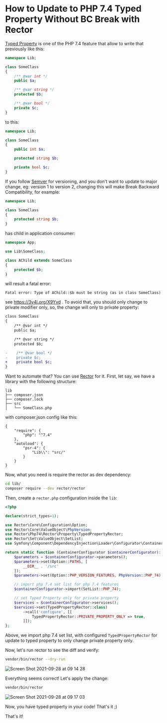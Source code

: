 How to Update to PHP 7.4 Typed Property Without BC Break with Rector
====================================================================

[Typed Property](https://wiki.php.net/rfc/typed_properties_v2) is one of the PHP 7.4 feature that allow to write that previously like this:

```php
namespace Lib;

class SomeClass
{
    /** @var int */
    public $a;

    /** @var string */
    protected $b;

    /** @var bool */
    private $c;
}
```

to this:

```php
namespace Lib;

class SomeClass
{
    public int $a;

    protected string $b;

    private bool $c;
}
```

If you follow [Semver](https://semver.org) for versioning, and you don't want to update to major change, eg: version 1 to version 2, changing this will make Break Backward Compatibility, for example:

```php
namespace Lib;

class SomeClass
{
    protected string $b;
}
```

has child in application consumer:

```php
namespace App;

use Lib\SomeClass;

class AChild extends SomeClass
{
    protected $b;
}
```

will result a fatal error:

```
Fatal error: Type of AChild::$b must be string (as in class SomeClass)
```

see https://3v4l.org/X9Yvd . To avoid that, you should only change to private modifier only, so, the change will only to private property:

```diff
class SomeClass
{
    /** @var int */
    public $a;

    /** @var string */
    protected $b;

-    /** @var bool */
-    private $c;
+    private bool $c;
}
```

Want to automate that? You can use [Rector](https://github.com/rectorphp/rector) for it. First, let say, we have a library with the following structure:

```
lib
├── composer.json
├── composer.lock
├── src
│   └── SomeClass.php
```

with composer.json config like this:

```
{
    "require": {
        "php": "^7.4"
    },
    "autoload": {
        "psr-4": {
            "Lib\\": "src/"
        }
    }
}

```

Now, what you need is require the rector as dev dependency:

```bash
cd lib/
composer require --dev rector/rector
```

Then, create a `rector.php` configuration inside the `lib`:

```php
<?php

declare(strict_types=1);

use Rector\Core\Configuration\Option;
use Rector\Core\ValueObject\PhpVersion;
use Rector\Php74\Rector\Property\TypedPropertyRector;
use Rector\Set\ValueObject\SetList;
use Symfony\Component\DependencyInjection\Loader\Configurator\ContainerConfigurator;

return static function (ContainerConfigurator $containerConfigurator): void {
    $parameters = $containerConfigurator->parameters();
    $parameters->set(Option::PATHS, [
        __DIR__ . '/src'
    ]);
    $parameters->set(Option::PHP_VERSION_FEATURES, PhpVersion::PHP_74);

    // import php 7.4 set list for php 7.4 features
    $containerConfigurator->import(SetList::PHP_74);

    // set Typed Property only for private property
    $services = $containerConfigurator->services();
    $services->set(TypedPropertyRector::class)
        ->call('configure', [[
            TypedPropertyRector::PRIVATE_PROPERTY_ONLY => true,
        ]]);
};
```

Above, we import php 7.4 set list, with configured `TypedPropertyRector` for update to typed property to only change private property only.

Now, let's run rector to see the diff and verify:

```bash
vendor/bin/rector --dry-run
```

![Screen Shot 2021-09-28 at 09 14 28](https://user-images.githubusercontent.com/459648/135011312-138bebac-8ece-4596-b318-0f888b30acc2.png)

Everything seems correct! Let's apply the change:

```bash
vendor/bin/rector
```

![Screen Shot 2021-09-28 at 09 17 03](https://user-images.githubusercontent.com/459648/135011536-1fa49a8b-f295-4b87-9f2e-5209a2fbc2d8.png)

Now, you have typed property in your code! That's it ;)

That's it!